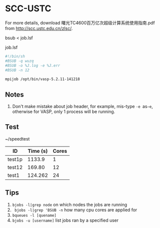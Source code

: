 # SCC-USTC

For more details, download 曙光TC4600百万亿次超级计算系统使用指南.pdf from http://scc.ustc.edu.cn/zlsc/.

bsub < job.lsf

job.lsf
```sh
#!/bin/sh
#BSUB -q wuzq
#BSUB -o %J.log -e %J.err
#BSUB -n 12
 
mpijob /opt/bin/vasp-5.2.11-141218 
```

## Notes
1. Don't make mistake about job header, for example, mis-type `-e `as`−e`, otherwise for VASP, only 1 process will be running.

## Test

~/speedtest

| ID | Time (s) | Cores |
| -- | -- | -- |
| test1p | 1133.9| 1 |
| test12 | 169.80 | 12 |
| test1 | 124.262 | 24 |
 

## Tips
1. `bjobs -l|grep node` on which nodes the jobs are running
2. ` bjobs -l|grep 'BSUB -n` how many cpu cores are applied for
3. `bqueues -l [quename]`
4. `bjobs -u [username]` list jobs ran by a specified user